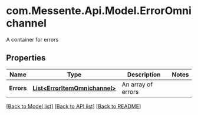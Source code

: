 # com.Messente.Api.Model.ErrorOmnichannel
A container for errors

## Properties

Name | Type | Description | Notes
------------ | ------------- | ------------- | -------------
**Errors** | [**List&lt;ErrorItemOmnichannel&gt;**](ErrorItemOmnichannel.md) | An array of errors | 

[[Back to Model list]](../README.md#documentation-for-models) [[Back to API list]](../README.md#documentation-for-api-endpoints) [[Back to README]](../README.md)


